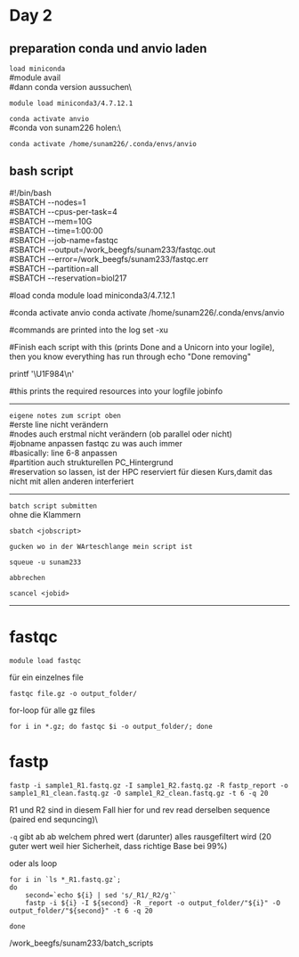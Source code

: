 # Day 2

## preparation conda und anvio laden

`load miniconda`\
#module avail\
#dann conda version aussuchen\
```
module load miniconda3/4.7.12.1
```

`conda activate anvio`\
#conda von sunam226 holen:\
```
conda activate /home/sunam226/.conda/envs/anvio
```


## bash script

#!/bin/bash\
#SBATCH --nodes=1\
#SBATCH --cpus-per-task=4\
#SBATCH --mem=10G\
#SBATCH --time=1:00:00\
#SBATCH --job-name=fastqc\
#SBATCH --output=/work_beegfs/sunam233/fastqc.out\
#SBATCH --error=/work_beegfs/sunam233/fastqc.err\
#SBATCH --partition=all\
#SBATCH --reservation=biol217


#load conda
module load miniconda3/4.7.12.1

#conda activate anvio
conda activate /home/sunam226/.conda/envs/anvio

#commands are printed into the log
set -xu


#Finish each script with this (prints Done and a Unicorn into your logile), then you know everything has run through
echo "Done removing"

printf '\U1F984\n'

#this prints the required resources into your logfile
jobinfo

----
`eigene notes zum script oben`\
#erste line nicht verändern\
#nodes auch erstmal nicht verändern (ob parallel oder nicht)\
#jobname anpassen fastqc zu was auch immer\
#basically: line 6-8 anpassen\
#partition auch strukturellen PC_Hintergrund\
#reservation so lassen, ist der HPC reserviert für diesen Kurs,damit das nicht mit allen anderen interferiert

---
`batch script submitten`\
ohne die Klammern
```
sbatch <jobscript> 
```

`gucken wo in der WArteschlange mein script ist`
```
squeue -u sunam233
```

`abbrechen`
```
scancel <jobid>
```

---

# fastqc

```
module load fastqc
```

für ein einzelnes file
```
fastqc file.gz -o output_folder/ 
```

for-loop für alle gz files
```
for i in *.gz; do fastqc $i -o output_folder/; done
```

# fastp

```
fastp -i sample1_R1.fastq.gz -I sample1_R2.fastq.gz -R fastp_report -o sample1_R1_clean.fastq.gz -O sample1_R2_clean.fastq.gz -t 6 -q 20
```

R1 und R2 sind in diesem Fall hier for und rev read derselben sequence (paired end sequncing)\

`-q` gibt ab ab welchem phred wert (darunter) alles rausgefiltert wird (20 guter wert weil hier Sicherheit, dass richtige Base bei 99%)


oder als loop

```
for i in `ls *_R1.fastq.gz`;
do
    second=`echo ${i} | sed 's/_R1/_R2/g'`
    fastp -i ${i} -I ${second} -R _report -o output_folder/"${i}" -O output_folder/"${second}" -t 6 -q 20

done
```



/work_beegfs/sunam233/batch_scripts

